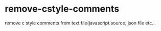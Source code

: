 # remove-cstyle-comments
remove c style comments from text file(javascript source, json file etc...
